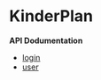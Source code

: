 # KinderPlan
**API Dodumentation**
* [login](documentation/login.md)
* [user](documentation/user.md)

